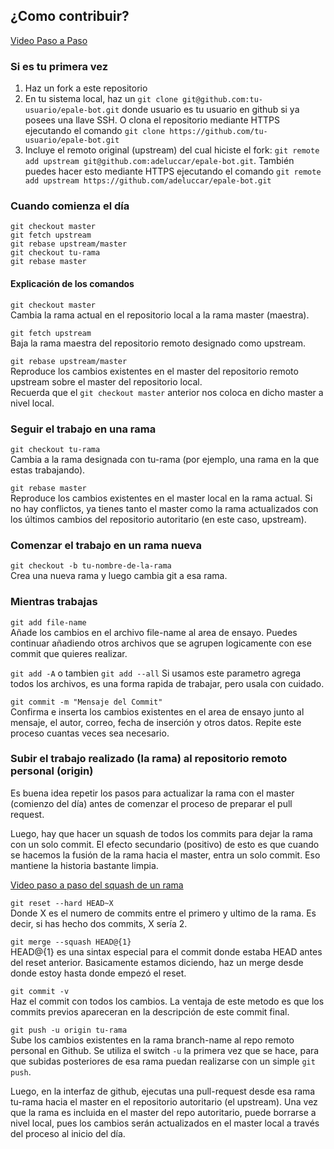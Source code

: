 ## ¿Como contribuir?

[Video Paso a Paso](https://www.youtube.com/watch?v=BJStp9ApkXs)

### Si es tu primera vez

1. Haz un fork a este repositorio
2. En tu sistema local, haz un `git clone git@github.com:tu-usuario/epale-bot.git` donde usuario es tu usuario en github si ya posees una llave SSH. O clona el repositorio mediante HTTPS ejecutando el comando `git clone https://github.com/tu-usuario/epale-bot.git`
3. Incluye el remoto original (upstream) del cual hiciste el fork:  `git remote add upstream git@github.com:adeluccar/epale-bot.git`. También puedes hacer esto mediante HTTPS ejecutando el comando `git remote add upstream https://github.com/adeluccar/epale-bot.git`

### Cuando comienza el día

`git checkout master`  
`git fetch upstream`  
`git rebase upstream/master`  
`git checkout tu-rama`  
`git rebase master`  

#### Explicación de los comandos

`git checkout master`  
Cambia la rama actual en el repositorio local a la rama master (maestra).

`git fetch upstream`  
Baja la rama maestra del repositorio remoto designado como upstream.  

`git rebase upstream/master`  
Reproduce los cambios existentes en el master del repositorio remoto upstream sobre el master del repositorio local.  
Recuerda que el `git checkout master` anterior nos coloca en dicho master a nivel local.

### Seguir el trabajo en una rama

`git checkout tu-rama`  
Cambia a la rama designada con tu-rama (por ejemplo, una rama en la que estas trabajando).

`git rebase master`  
Reproduce los cambios existentes en el master local en la rama actual. Si no hay conflictos, ya tienes tanto el master como la rama actualizados con los últimos cambios del repositorio autoritario (en este caso, upstream).

### Comenzar el trabajo en un rama nueva

`git checkout -b tu-nombre-de-la-rama`  
Crea una nueva rama y luego cambia git a esa rama.

### Mientras trabajas

`git add file-name`  
Añade los cambios en el archivo file-name al area de ensayo. Puedes continuar añadiendo otros archivos que se agrupen logicamente con ese commit que quieres realizar.

`git add -A` o tambien `git add --all`
Si usamos este parametro agrega todos los archivos, es una forma rapida de trabajar, pero usala con cuidado.

`git commit -m "Mensaje del Commit"`  
Confirma e inserta los cambios existentes en el area de ensayo junto al mensaje, el autor, correo, fecha de inserción y otros datos. Repite este proceso cuantas veces sea necesario.

### Subir el trabajo realizado (la rama) al repositorio remoto personal (origin)

Es buena idea repetir los pasos para actualizar la rama con el master (comienzo del día) antes de comenzar el proceso de preparar el pull request.

Luego, hay que hacer un squash de todos los commits para dejar la rama con un solo commit. El efecto secundario (positivo) de esto es que cuando se hacemos la fusión de la rama hacia el master, entra un solo commit. Eso mantiene la historia bastante limpia.

[Video paso a paso del squash de un rama](https://www.youtube.com/watch?v=lRCBHRbm-to)

`git reset --hard HEAD~X`  
Donde X es el numero de commits entre el primero y ultimo de la rama.
Es decir, si has hecho dos commits, X sería 2.

`git merge --squash HEAD@{1}`  
HEAD@{1} es una sintax especial para el commit donde estaba HEAD antes del reset anterior. Basicamente estamos diciendo, haz un merge desde donde estoy hasta donde empezó el reset.

`git commit -v`  
Haz el commit con todos los cambios. La ventaja de este metodo es que los commits previos apareceran en la descripción de este commit final.

`git push -u origin tu-rama`  
Sube los cambios existentes en la rama branch-name al repo remoto personal en Github. Se utiliza el switch `-u` la primera vez que se hace, para que subidas posteriores de esa rama puedan realizarse con un simple `git push`.

Luego, en la interfaz de github, ejecutas una pull-request desde esa rama tu-rama hacia el master en el repositorio autoritario (el upstream). Una vez que la rama es incluida en el master del repo autoritario, puede borrarse a nivel local, pues los cambios serán actualizados en el master local a través del proceso al inicio del día.
